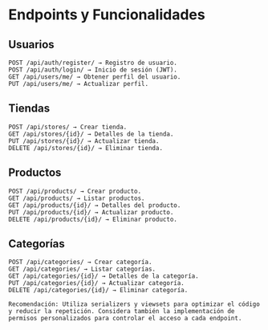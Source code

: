 # Endpoints y Funcionalidades
## Usuarios

    POST /api/auth/register/ → Registro de usuario.
    POST /api/auth/login/ → Inicio de sesión (JWT).
    GET /api/users/me/ → Obtener perfil del usuario.
    PUT /api/users/me/ → Actualizar perfil.

## Tiendas

    POST /api/stores/ → Crear tienda.
    GET /api/stores/{id}/ → Detalles de la tienda.
    PUT /api/stores/{id}/ → Actualizar tienda.
    DELETE /api/stores/{id}/ → Eliminar tienda.

## Productos

    POST /api/products/ → Crear producto.
    GET /api/products/ → Listar productos.
    GET /api/products/{id}/ → Detalles del producto.
    PUT /api/products/{id}/ → Actualizar producto.
    DELETE /api/products/{id}/ → Eliminar producto.

## Categorías

    POST /api/categories/ → Crear categoría.
    GET /api/categories/ → Listar categorías.
    GET /api/categories/{id}/ → Detalles de la categoría.
    PUT /api/categories/{id}/ → Actualizar categoría.
    DELETE /api/categories/{id}/ → Eliminar categoría.

    Recomendación: Utiliza serializers y viewsets para optimizar el código y reducir la repetición. Considera también la implementación de permisos personalizados para controlar el acceso a cada endpoint.
